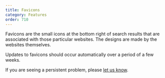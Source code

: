 ```yaml
---
title: Favicons
category: Features
order: 710
---
```


<p>
    Favicons are the small icons at the bottom right of search results that are
    associated with those particular websites. The designs are made by the
    websites themselves.
</p>

<p>
    Updates to favicons should occur automatically over a period of a few weeks.
</p>

<p>
    If you are seeing a persistent problem, please
    <a href="https://duckduckgo.com/feedback">let us know</a>.
</p>